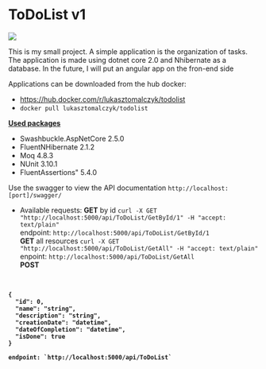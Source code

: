 <h1>
ToDoList v1
</h1>


<img src="https://travis-ci.org/lukasztomalczyk/ToDoList.svg?branch=master">

This is my small project. A simple application is the organization of tasks. The application is made using dotnet core 2.0 and Nhibernate as a database. In the future, I will put an angular app on the fron-end side

Applications can be downloaded from the hub docker:
- <a href="https://hub.docker.com/r/lukasztomalczyk/todolist/">https://hub.docker.com/r/lukasztomalczyk/todolist</a>
- `docker pull lukasztomalczyk/todolist`

<b><u>Used packages</u></b>
* Swashbuckle.AspNetCore 2.5.0<br>
* FluentNHibernate 2.1.2<br>
* Moq 4.8.3</br>
* NUnit 3.10.1</br>
* FluentAssertions" 5.4.0</br>

Use the swagger to view the API documentation
`http://localhost:[port]/swagger/`

- Available requests:
 <b>GET</b> by id `curl -X GET "http://localhost:5000/api/ToDoList/GetById/1" -H "accept: text/plain"`<br>
     endpoint: `http://localhost:5000/api/ToDoList/GetById/1`<br>
<b>GET</b> all resources `curl -X GET "http://localhost:5000/api/ToDoList/GetAll" -H "accept: text/plain"`<br>
     enpoint: `http://localhost:5000/api/ToDoList/GetAll`<br>
<b>POST</p><br>
```
{
  "id": 0,
  "name": "string",
  "description": "string",
  "creationDate": "datetime",
  "dateOfCompletion": "datetime",
  "isDone": true
}
```
    endpoint: `http://localhost:5000/api/ToDoList`

